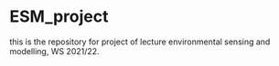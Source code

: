 # ESM_project
this is the repository for project of lecture environmental sensing and modelling, WS 2021/22. 
